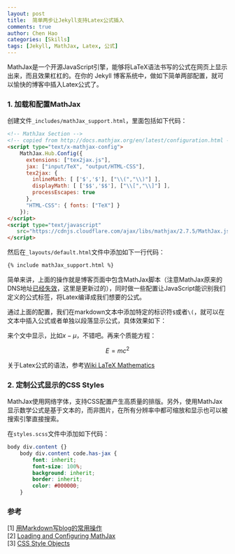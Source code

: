 ```yaml
---
layout: post
title:  简单两步让Jekyll支持Latex公式插入
comments: true
author: Chen Hao
categories: [Skills]
tags: [Jekyll, MathJax, Latex, 公式]
---
```


MathJax是一个开源JavaScript引擎，能够将LaTeX语法书写的公式在网页上显示出来，而且效果杠杠的。在你的 Jekyll 博客系统中，做如下简单两部配置，就可以愉快的博客中插入Latex公式了。

### 1. 加载和配置MathJax

创建文件`_includes/mathJax_support.html`，里面包括如下代码：

```html
<!-- MathJax Section -->
<!-- copied from http://docs.mathjax.org/en/latest/configuration.html -->
<script type="text/x-mathjax-config">
    MathJax.Hub.Config({
      extensions: ["tex2jax.js"],
      jax: ["input/TeX", "output/HTML-CSS"],
      tex2jax: {
        inlineMath: [ ['$','$'], ["\\(","\\)"] ],
        displayMath: [ ['$$','$$'], ["\\[","\\]"] ],
        processEscapes: true
      },
      "HTML-CSS": { fonts: ["TeX"] }
    });
</script>
<script type="text/javascript"
   src="https://cdnjs.cloudflare.com/ajax/libs/mathjax/2.7.5/MathJax.js?config=TeX-AMS-MML_CHTML">
</script>
```

然后在`_layouts/default.html`文件中添加如下一行代码：

```html
{% include mathJax_support.html %}
```

简单来讲，上面的操作就是博客页面中包含MathJax脚本（注意MathJax原来的DNS地址[已经失效](https://liam0205.me/2015/09/09/fix-conflict-between-mathjax-and-markdown/)，这里是更新过的），同时做一些配置让JavaScript能识别我们定义的公式标签，将Latex编译成我们想要的公式。

通过上面的配置，我们在markdown文本中添加特定的标识符`$`或者`\(`，就可以在文本中插入公式或者单独以段落显示公式，具体效果如下：

来个文中显示，比如$x - \mu$，不错吧。再来个质能方程：

$$
E=mc^2
$$

关于Latex公式的语法，参考[Wiki LaTeX Mathematics](https://en.wikibooks.org/wiki/LaTeX/Mathematics)

### 2. 定制公式显示的CSS Styles

MathJax使用网络字体，支持CSS配置产生高质量的排版。另外，使用MathJax显示数学公式是基于文本的，而非图片，在所有分辨率中都可缩放和显示也可以被搜索引擎直接搜索。


在`styles.scss`文件中添加如下代码：

```css
body div.content {}
    body div.content code.has-jax {
        font: inherit;
        font-size: 100%;
        background: inherit;
        border: inherit;
        color: #000000;
    }
```




### 参考

 [1] [用Markdown写blog的常用操作](http://www.cnblogs.com/mo-wang/p/5117819.html)     
 [2] [Loading and Configuring MathJax](http://docs.mathjax.org/en/latest/configuration.html#loading-and-configuring-mathjax)    
 [3] [CSS Style Objects](http://docs.mathjax.org/en/latest/reference/CSS-styles.html)    